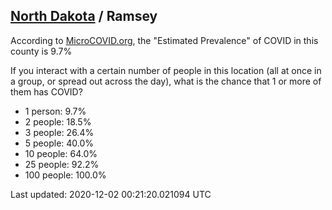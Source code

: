 
## [North Dakota](/united-states/north-dakota) / Ramsey

According to [MicroCOVID.org](http://microcovid.org),
the "Estimated Prevalence" of COVID in this county is 9.7%

If you interact with a certain number of people in this location
(all at once in a group, or spread out across the day), what is the chance that
1 or more of them has COVID?

- 1 person: 9.7%
- 2 people: 18.5%
- 3 people: 26.4%
- 5 people: 40.0%
- 10 people: 64.0%
- 25 people: 92.2%
- 100 people: 100.0%

Last updated: 2020-12-02 00:21:20.021094 UTC
